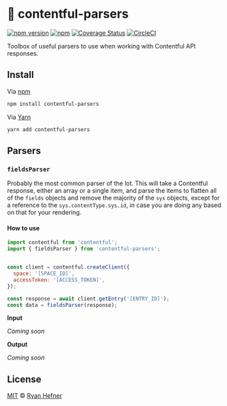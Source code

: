 # 🧰 contentful-parsers

[![npm version](https://badge.fury.io/js/contentful-parsers.svg)](https://badge.fury.io/js/contentful-parsers)
[![npm](https://img.shields.io/npm/l/express.svg)](LICENSE)
[![Coverage Status](https://coveralls.io/repos/github/ryanhefner/contentful-parsers/badge.svg?branch=master)](https://coveralls.io/github/ryanhefner/contentful-parsers?branch=master)
[![CircleCI](https://circleci.com/gh/ryanhefner/contentful-parsers.svg?style=shield)](https://circleci.com/gh/ryanhefner/contentful-parsers)


Toolbox of useful parsers to use when working with Contentful API responses.

## Install

Via [npm](https://npmjs.com/package/contentful-parsers)

```sh
npm install contentful-parsers
```

Via [Yarn](http://yarn.fyi/contentful-parsers)

```sh
yarn add contentful-parsers
```

## Parsers

### `fieldsParser`
Probably the most common parser of the lot. This will take a Contentful response,
either an array or a single item, and parse the items to flatten all of the `fields`
objects and remove the majority of the `sys` objects, except for a reference to
the `sys.contentType.sys.id`, in case you are doing any based on that for your
rendering.

#### How to use

```js
import contentful from 'contentful';
import { fieldsParser } from 'contentful-parsers';


const client = contentful.createClient({
  space: '[SPACE_ID]',
  accessToken: '[ACCESS_TOKEN]',
});

const response = await client.getEntry('[ENTRY_ID]');
const data = fieldsParser(response);
```

__Input__

_Coming soon_

__Output__

_Coming soon_


## License

[MIT](LICENSE) © [Ryan Hefner](https://www.ryanhefner.com)
